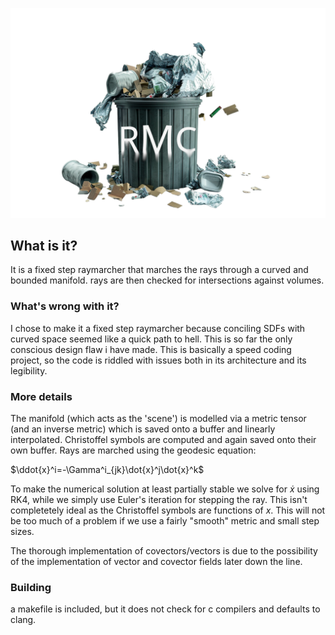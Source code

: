 
![alt text](/logo.png?raw=true)
## What is it?
It is a fixed step raymarcher that marches the rays through a curved and bounded manifold.
rays are then checked for intersections against volumes.

### What's wrong with it?
I chose to make it a fixed step raymarcher because conciling SDFs with curved space seemed like a quick path to hell.
This is so far the only conscious design flaw i have made.
This is basically a speed coding project, so the code is riddled with issues both in its architecture and its legibility.

### More details
The manifold (which acts as the 'scene') is modelled via a metric tensor (and an inverse metric) which is saved onto a buffer and linearly interpolated.
Christoffel symbols are computed and again saved onto their own buffer. 
Rays are marched using the geodesic equation:

$\ddot{x}^i=-\Gamma^i_{jk}\dot{x}^j\dot{x}^k$

To make the numerical solution at least partially stable we solve for $\dot{x}$ using RK4, while we simply use Euler's iteration for stepping the ray.
This isn't completetely ideal as the Christoffel symbols are functions of $x$. This will not be too much of a problem if we use a fairly "smooth" metric and small step sizes.

The thorough implementation of covectors/vectors is due to the possibility of the implementation of vector and covector fields later down the line.

### Building
a makefile is included, but it does not check for c compilers and defaults to clang.
